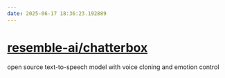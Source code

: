 ```yaml
---
date: 2025-06-17 18:36:23.192889
---
```


# [resemble-ai/chatterbox](https://github.com/resemble-ai/chatterbox)

open source text-to-speech model with voice cloning and emotion control